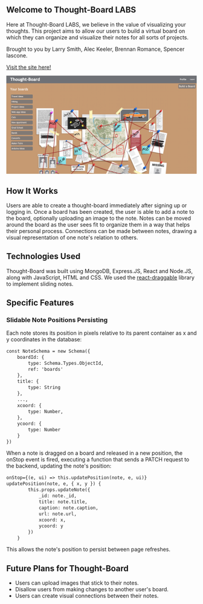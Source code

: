## Welcome to Thought-Board LABS

Here at Thought-Board LABS, we believe in the value of visualizing your thoughts.  This project aims to allow our users to build a virtual board on which they can organize and visualize their notes for all sorts of projects.

Brought to you by Larry Smith, Alec Keeler, Brennan Romance, Spencer Iascone.

[Visit the site here!](https://thought-board-labs.herokuapp.com/#/)

![readme-img](./readme-img.png)

## How It Works

Users are able to create a thought-board immediately after signing up or logging in.  Once a board has been created, the user is able to add a note to the board, optionally uploading an image to the note.  Notes can be moved around the board as the user sees fit to organize them in a way that helps their personal process.  Connections can be made between notes, drawing a visual representation of one note's relation to others.

## Technologies Used

Thought-Board was built using MongoDB, Express.JS, React and Node.JS, along with JavaScript, HTML and CSS.  We used the [react-draggable](https://www.npmjs.com/package/react-draggable) library to implement sliding notes.

## Specific Features

### Slidable Note Positions Persisting

Each note stores its position in pixels relative to its parent container as x and y coordinates in the database:

```
const NoteSchema = new Schema({
    boardId: {
        type: Schema.Types.ObjectId,
        ref: 'boards'
    },
    title: {
        type: String
    },
    ...,
    xcoord: {
        type: Number,
    },
    ycoord: {
        type: Number
    }   
})
```

When a note is dragged on a board and released in a new position, the onStop event is fired, executing a function that sends a PATCH request to the backend, updating the note's position:
```
onStop={(e, ui) => this.updatePosition(note, e, ui)}
updatePosition(note, e, { x, y }) {
        this.props.updateNote({
            _id: note._id,
            title: note.title,
            caption: note.caption,
            url: note.url,
            xcoord: x,
            ycoord: y
        })
    }
```
This allows the note's position to persist between page refreshes.

## Future Plans for Thought-Board

* Users can upload images that stick to their notes.
* Disallow users from making changes to another user's board.
* Users can create visual connections between their notes.